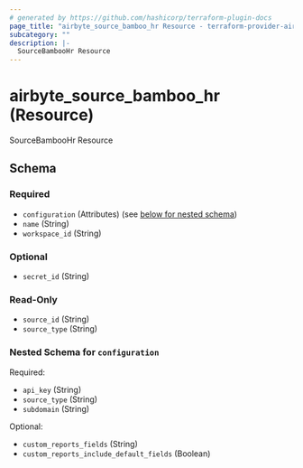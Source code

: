 ```yaml
---
# generated by https://github.com/hashicorp/terraform-plugin-docs
page_title: "airbyte_source_bamboo_hr Resource - terraform-provider-airbyte"
subcategory: ""
description: |-
  SourceBambooHr Resource
---
```


# airbyte_source_bamboo_hr (Resource)

SourceBambooHr Resource



<!-- schema generated by tfplugindocs -->
## Schema

### Required

- `configuration` (Attributes) (see [below for nested schema](#nestedatt--configuration))
- `name` (String)
- `workspace_id` (String)

### Optional

- `secret_id` (String)

### Read-Only

- `source_id` (String)
- `source_type` (String)

<a id="nestedatt--configuration"></a>
### Nested Schema for `configuration`

Required:

- `api_key` (String)
- `source_type` (String)
- `subdomain` (String)

Optional:

- `custom_reports_fields` (String)
- `custom_reports_include_default_fields` (Boolean)


